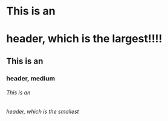
# This is an <h1> header, which is the largest!!!!
## This is an <h3> header, medium
###### This is an <h6> header, which is the smallest

